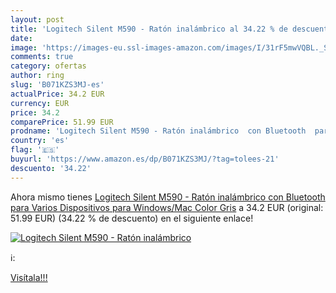 ```yaml
---
layout: post
title: 'Logitech Silent M590 - Ratón inalámbrico al 34.22 % de descuento'
date: 
image: 'https://images-eu.ssl-images-amazon.com/images/I/31rF5mwVQBL._SL200_.jpg'
comments: true
category: ofertas
author: ring
slug: 'B071KZS3MJ-es'
actualPrice: 34.2 EUR
currency: EUR
price: 34.2
comparePrice: 51.99 EUR
prodname: 'Logitech Silent M590 - Ratón inalámbrico  con Bluetooth  para Varios Dispositivos para Windows/Mac   Color Gris'
country: 'es'
flag: '🇪🇸'
buyurl: 'https://www.amazon.es/dp/B071KZS3MJ/?tag=tolees-21'
descuento: '34.22'
---
```


Ahora mismo tienes [Logitech Silent M590 - Ratón inalámbrico  con Bluetooth  para Varios Dispositivos para Windows/Mac   Color Gris](https://www.amazon.es/dp/B071KZS3MJ/?tag=tolees-21) a 34.2 EUR (original: 51.99 EUR) (34.22 %  de descuento) en el siguiente enlace!

[![Logitech Silent M590 - Ratón inalámbrico](https://images-eu.ssl-images-amazon.com/images/I/31rF5mwVQBL._SL200_.jpg)](https://www.amazon.es/dp/B071KZS3MJ/?tag=tolees-21)

ℹ️:


[Visítala!!!](https://www.amazon.es/dp/B071KZS3MJ/?tag=tolees-21)
